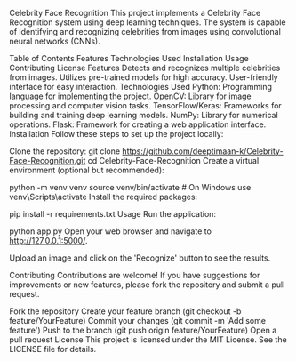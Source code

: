 Celebrity Face Recognition
This project implements a Celebrity Face Recognition system using deep learning techniques. The system is capable of identifying and recognizing celebrities from images using convolutional neural networks (CNNs).

Table of Contents
Features
Technologies Used
Installation
Usage
Contributing
License
Features
Detects and recognizes multiple celebrities from images.
Utilizes pre-trained models for high accuracy.
User-friendly interface for easy interaction.
Technologies Used
Python: Programming language for implementing the project.
OpenCV: Library for image processing and computer vision tasks.
TensorFlow/Keras: Frameworks for building and training deep learning models.
NumPy: Library for numerical operations.
Flask: Framework for creating a web application interface.
Installation
Follow these steps to set up the project locally:

Clone the repository:
git clone https://github.com/deeptimaan-k/Celebrity-Face-Recognition.git
cd Celebrity-Face-Recognition
Create a virtual environment (optional but recommended):

python -m venv venv source venv/bin/activate # On Windows use venv\Scripts\activate Install the required packages:

pip install -r requirements.txt Usage Run the application:

python app.py Open your web browser and navigate to http://127.0.0.1:5000/.

Upload an image and click on the 'Recognize' button to see the results.

Contributing Contributions are welcome! If you have suggestions for improvements or new features, please fork the repository and submit a pull request.

Fork the repository Create your feature branch (git checkout -b feature/YourFeature) Commit your changes (git commit -m 'Add some feature') Push to the branch (git push origin feature/YourFeature) Open a pull request License This project is licensed under the MIT License. See the LICENSE file for details.
